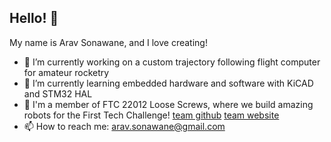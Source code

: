 ## Hello! 👋

My name is Arav Sonawane, and I love creating!

- 🔭 I’m currently working on a custom trajectory following flight computer for amateur rocketry
- 🌱 I’m currently learning embedded hardware and software with KiCAD and STM32 HAL
- 🔨 I'm a member of FTC 22012 Loose Screws, where we build amazing robots for the First Tech Challenge!
  [team github](https://github.com/FTCLooseScrews) [team website](https://ftc22012.wixsite.com/robotics)
- 📫 How to reach me: 
  [arav.sonawane@gmail.com](mailto:arav.sonawane@gmail.com)
